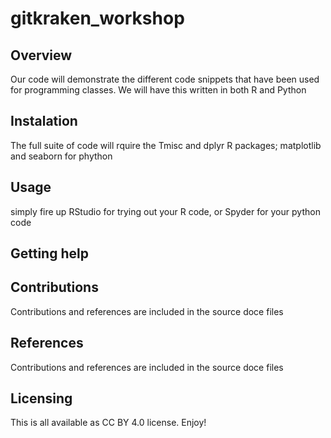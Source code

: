 # gitkraken_workshop

## Overview
Our code will demonstrate the different code snippets that have been used for programming classes. We will have this written in both R and Python

## Instalation
The full suite of code will rquire the Tmisc and dplyr R packages; matplotlib and seaborn for phython

## Usage 
simply fire up RStudio for trying out your R code, or Spyder for your python code

## Getting help

## Contributions
Contributions and references are included in the source doce files

## References
Contributions and references are included in the source doce files

## Licensing
This is all available as CC BY 4.0 license. Enjoy!
